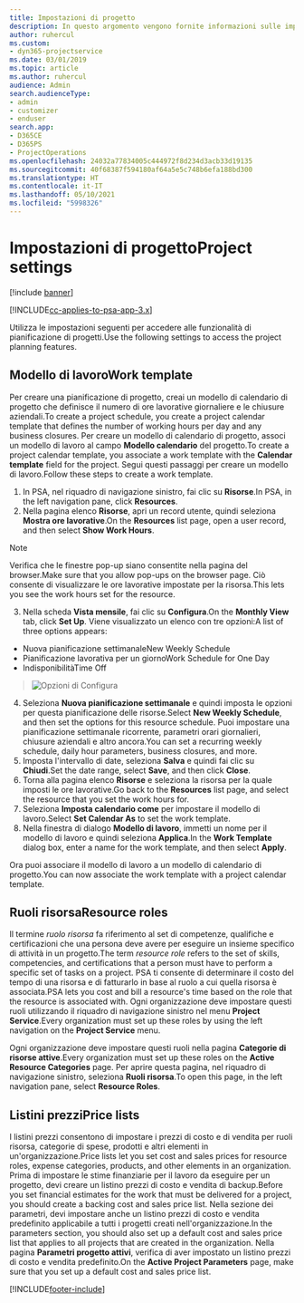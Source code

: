 ```yaml
---
title: Impostazioni di progetto
description: In questo argomento vengono fornite informazioni sulle impostazioni per la gestione di progetti.
author: ruhercul
ms.custom:
- dyn365-projectservice
ms.date: 03/01/2019
ms.topic: article
ms.author: ruhercul
audience: Admin
search.audienceType:
- admin
- customizer
- enduser
search.app:
- D365CE
- D365PS
- ProjectOperations
ms.openlocfilehash: 24032a77834005c444972f8d234d3acb33d19135
ms.sourcegitcommit: 40f68387f594180af64a5e5c748b6efa188bd300
ms.translationtype: HT
ms.contentlocale: it-IT
ms.lasthandoff: 05/10/2021
ms.locfileid: "5998326"
---
```

# <a name="project-settings"></a><span data-ttu-id="2fdcd-103">Impostazioni di progetto</span><span class="sxs-lookup"><span data-stu-id="2fdcd-103">Project settings</span></span>

[!include [banner](../includes/psa-now-project-operations.md)]

[!INCLUDE[cc-applies-to-psa-app-3.x](../includes/cc-applies-to-psa-app-3x.md)]

<span data-ttu-id="2fdcd-104">Utilizza le impostazioni seguenti per accedere alle funzionalità di pianificazione di progetti.</span><span class="sxs-lookup"><span data-stu-id="2fdcd-104">Use the following settings to access the project planning features.</span></span>

## <a name="work-template"></a><span data-ttu-id="2fdcd-105">Modello di lavoro</span><span class="sxs-lookup"><span data-stu-id="2fdcd-105">Work template</span></span>

<span data-ttu-id="2fdcd-106">Per creare una pianificazione di progetto, creai un modello di calendario di progetto che definisce il numero di ore lavorative giornaliere e le chiusure aziendali.</span><span class="sxs-lookup"><span data-stu-id="2fdcd-106">To create a project schedule, you create a project calendar template that defines the number of working hours per day and any business closures.</span></span> <span data-ttu-id="2fdcd-107">Per creare un modello di calendario di progetto, associ un modello di lavoro al campo **Modello calendario** del progetto.</span><span class="sxs-lookup"><span data-stu-id="2fdcd-107">To create a project calendar template, you associate a work template with the **Calendar template** field for the project.</span></span> <span data-ttu-id="2fdcd-108">Segui questi passaggi per creare un modello di lavoro.</span><span class="sxs-lookup"><span data-stu-id="2fdcd-108">Follow these steps to create a work template.</span></span>

1. <span data-ttu-id="2fdcd-109">In PSA, nel riquadro di navigazione sinistro, fai clic su **Risorse**.</span><span class="sxs-lookup"><span data-stu-id="2fdcd-109">In PSA, in the left navigation pane, click **Resources**.</span></span> 
2. <span data-ttu-id="2fdcd-110">Nella pagina elenco **Risorse**, apri un record utente, quindi seleziona **Mostra ore lavorative**.</span><span class="sxs-lookup"><span data-stu-id="2fdcd-110">On the **Resources** list page, open a user record, and then select **Show Work Hours**.</span></span>

  > [!NOTE]
  > <span data-ttu-id="2fdcd-111">Verifica che le finestre pop-up siano consentite nella pagina del browser.</span><span class="sxs-lookup"><span data-stu-id="2fdcd-111">Make sure that you allow pop-ups on the browser page.</span></span> <span data-ttu-id="2fdcd-112">Ciò consente di visualizzare le ore lavorative impostate per la risorsa.</span><span class="sxs-lookup"><span data-stu-id="2fdcd-112">This lets you see the work hours set for the resource.</span></span>
  
3. <span data-ttu-id="2fdcd-113">Nella scheda **Vista mensile**, fai clic su **Configura**.</span><span class="sxs-lookup"><span data-stu-id="2fdcd-113">On the **Monthly View** tab, click **Set Up**.</span></span> <span data-ttu-id="2fdcd-114">Viene visualizzato un elenco con tre opzioni:</span><span class="sxs-lookup"><span data-stu-id="2fdcd-114">A list of three options appears:</span></span> 

  - <span data-ttu-id="2fdcd-115">Nuova pianificazione settimanale</span><span class="sxs-lookup"><span data-stu-id="2fdcd-115">New Weekly Schedule</span></span>
  - <span data-ttu-id="2fdcd-116">Pianificazione lavorativa per un giorno</span><span class="sxs-lookup"><span data-stu-id="2fdcd-116">Work Schedule for One Day</span></span>
  - <span data-ttu-id="2fdcd-117">Indisponibilità</span><span class="sxs-lookup"><span data-stu-id="2fdcd-117">Time Off</span></span>

> ![Opzioni di Configura](media/project-13.png)

4. <span data-ttu-id="2fdcd-119">Seleziona **Nuova pianificazione settimanale** e quindi imposta le opzioni per questa pianificazione delle risorse.</span><span class="sxs-lookup"><span data-stu-id="2fdcd-119">Select **New Weekly Schedule**, and then set the options for this resource schedule.</span></span> <span data-ttu-id="2fdcd-120">Puoi impostare una pianificazione settimanale ricorrente, parametri orari giornalieri, chiusure aziendali e altro ancora.</span><span class="sxs-lookup"><span data-stu-id="2fdcd-120">You can set a recurring weekly schedule, daily hour parameters, business closures, and more.</span></span>
5. <span data-ttu-id="2fdcd-121">Imposta l'intervallo di date, seleziona **Salva** e quindi fai clic su **Chiudi**.</span><span class="sxs-lookup"><span data-stu-id="2fdcd-121">Set the date range, select **Save**, and then click **Close**.</span></span> 
6. <span data-ttu-id="2fdcd-122">Torna alla pagina elenco **Risorse** e seleziona la risorsa per la quale imposti le ore lavorative.</span><span class="sxs-lookup"><span data-stu-id="2fdcd-122">Go back to the **Resources** list page, and select the resource that you set the work hours for.</span></span> 
7. <span data-ttu-id="2fdcd-123">Seleziona **Imposta calendario come** per impostare il modello di lavoro.</span><span class="sxs-lookup"><span data-stu-id="2fdcd-123">Select **Set Calendar As** to set the work template.</span></span> 
8. <span data-ttu-id="2fdcd-124">Nella finestra di dialogo **Modello di lavoro**, immetti un nome per il modello di lavoro e quindi seleziona **Applica**.</span><span class="sxs-lookup"><span data-stu-id="2fdcd-124">In the **Work Template** dialog box, enter a name for the work template, and then select **Apply**.</span></span> 

<span data-ttu-id="2fdcd-125">Ora puoi associare il modello di lavoro a un modello di calendario di progetto.</span><span class="sxs-lookup"><span data-stu-id="2fdcd-125">You can now associate the work template with a project calendar template.</span></span>

## <a name="resource-roles"></a><span data-ttu-id="2fdcd-126">Ruoli risorsa</span><span class="sxs-lookup"><span data-stu-id="2fdcd-126">Resource roles</span></span>

<span data-ttu-id="2fdcd-127">Il termine *ruolo risorsa* fa riferimento al set di competenze, qualifiche e certificazioni che una persona deve avere per eseguire un insieme specifico di attività in un progetto.</span><span class="sxs-lookup"><span data-stu-id="2fdcd-127">The term *resource role* refers to the set of skills, competencies, and certifications that a person must have to perform a specific set of tasks on a project.</span></span> <span data-ttu-id="2fdcd-128">PSA ti consente di determinare il costo del tempo di una risorsa e di fatturarlo in base al ruolo a cui quella risorsa è associata.</span><span class="sxs-lookup"><span data-stu-id="2fdcd-128">PSA lets you cost and bill a resource's time based on the role that the resource is associated with.</span></span> <span data-ttu-id="2fdcd-129">Ogni organizzazione deve impostare questi ruoli utilizzando il riquadro di navigazione sinistro nel menu **Project Service**.</span><span class="sxs-lookup"><span data-stu-id="2fdcd-129">Every organization must set up these roles by using the left navigation on the **Project Service** menu.</span></span>

<span data-ttu-id="2fdcd-130">Ogni organizzazione deve impostare questi ruoli nella pagina **Categorie di risorse attive**.</span><span class="sxs-lookup"><span data-stu-id="2fdcd-130">Every organization must set up these roles on the **Active Resource Categories** page.</span></span> <span data-ttu-id="2fdcd-131">Per aprire questa pagina, nel riquadro di navigazione sinistro, seleziona **Ruoli risorsa**.</span><span class="sxs-lookup"><span data-stu-id="2fdcd-131">To open this page, in the left navigation pane, select **Resource Roles**.</span></span>

## <a name="price-lists"></a><span data-ttu-id="2fdcd-132">Listini prezzi</span><span class="sxs-lookup"><span data-stu-id="2fdcd-132">Price lists</span></span>

<span data-ttu-id="2fdcd-133">I listini prezzi consentono di impostare i prezzi di costo e di vendita per ruoli risorsa, categorie di spese, prodotti e altri elementi in un'organizzazione.</span><span class="sxs-lookup"><span data-stu-id="2fdcd-133">Price lists let you set cost and sales prices for resource roles, expense categories, products, and other elements in an organization.</span></span> <span data-ttu-id="2fdcd-134">Prima di impostare le stime finanziarie per il lavoro da eseguire per un progetto, devi creare un listino prezzi di costo e vendita di backup.</span><span class="sxs-lookup"><span data-stu-id="2fdcd-134">Before you set financial estimates for the work that must be delivered for a project, you should create a backing cost and sales price list.</span></span> <span data-ttu-id="2fdcd-135">Nella sezione dei parametri, devi impostare anche un listino prezzi di costo e vendita predefinito applicabile a tutti i progetti creati nell'organizzazione.</span><span class="sxs-lookup"><span data-stu-id="2fdcd-135">In the parameters section, you should also set up a default cost and sales price list that applies to all projects that are created in the organization.</span></span> <span data-ttu-id="2fdcd-136">Nella pagina **Parametri progetto attivi**, verifica di aver impostato un listino prezzi di costo e vendita predefinito.</span><span class="sxs-lookup"><span data-stu-id="2fdcd-136">On the **Active Project Parameters** page, make sure that you set up a default cost and sales price list.</span></span>


[!INCLUDE[footer-include](../includes/footer-banner.md)]